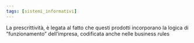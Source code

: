 ```yaml
---
tags: [sistemi_informativi]
---
```

La prescrittività, è legata al fatto che questi prodotti incorporano la logica di “funzionamento” dell’impresa, codificata anche nelle business rules